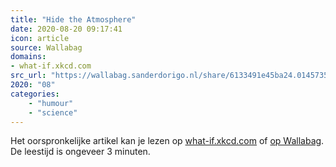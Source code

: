 ```yaml
---
title: "Hide the Atmosphere"
date: 2020-08-20 09:17:41
icon: article
source: Wallabag
domains:
- what-if.xkcd.com
src_url: "https://wallabag.sanderdorigo.nl/share/6133491e45ba24.01457351"
2020: "08"
categories:
    - "humour"
    - "science"
---
```

Het oorspronkelijke artikel kan je lezen op [what-if.xkcd.com](https://what-if.xkcd.com/153/) of [op Wallabag](https://wallabag.sanderdorigo.nl/share/6133491e45ba24.01457351). De leestijd is ongeveer 3 minuten.